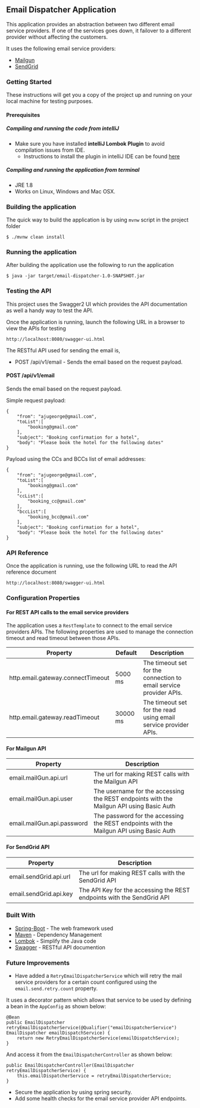 ## Email Dispatcher Application

This application provides an abstraction between two different email service providers. 
If one of the services goes down, it failover to a different provider without affecting the customers.

It uses the following email service providers:
* [Mailgun](https://www.mailgun.com/)
* [SendGrid](https://sendgrid.com/) 

### Getting Started

These instructions will get you a copy of the project up and running on your local machine for testing purposes.

#### Prerequisites

##### Compiling and running the code from intelliJ

* Make sure you have installed **intelliJ Lombok Plugin** to avoid compilation issues from IDE.
    - Instructions to install the plugin in intelliJ IDE can be found [here](https://projectlombok.org/setup/intellij)

##### Compiling and running the application from terminal

* JRE 1.8
* Works on Linux, Windows and Mac OSX.

### Building the application

The quick way to build the application is by using `mvnw` script in the project folder

```
$ ./mvnw clean install
```

### Running the application

After building the application use the following to run the application
```
$ java -jar target/email-dispatcher-1.0-SNAPSHOT.jar
```

### Testing the API

This project uses the Swagger2 UI which provides the API documentation as well a handy way to test the API.

Once the application is running, launch the following URL in a browser to view the APIs for testing

```
http://localhost:8080/swagger-ui.html
```

The RESTful API used for sending the email is,

* POST /api/v1/email - Sends the email based on the request payload.

#### POST /api/v1/email

Sends the email based on the request payload.

Simple request payload:
```
{
    "from": "ajugeorge@gmail.com",
    "toList":[
        "booking@gmail.com"
    ],
    "subject": "Booking confirmation for a hotel",
    "body": "Please book the hotel for the following dates"
}
```

Payload using the CCs and BCCs list of email addresses:

```
{
    "from": "ajugeorge@gmail.com",
    "toList":[
        "booking@gmail.com"
    ],
    "ccList":[
        "booking_cc@gmail.com"
    ],
    "bccList":[
        "booking_bcc@gmail.com"
    ],
    "subject": "Booking confirmation for a hotel",
    "body": "Please book the hotel for the following dates"
}
```

### API Reference

Once the application is running, use the following URL to read the API reference document

```
http://localhost:8080/swagger-ui.html
```

### Configuration Properties

#### For REST API calls to the email service providers
The application uses a `RestTemplate` to connect to the email service providers APIs. 
The following properties are used to manage the connection timeout and read timeout between those APIs.

| Property    | Default  | Description |
|-------------|----------|-------------|
| http.email.gateway.connectTimeout | 5000 ms | The timeout set for the connection to email service provider APIs. |
| http.email.gateway.readTimeout  | 30000 ms | The timeout set for the read using email service provider APIs. |

#### For Mailgun API

| Property    | Description |
|-------------|-------------|
| email.mailGun.api.url | The url for making REST calls with the Mailgun API |
| email.mailGun.api.user | The username for the accessing the REST endpoints with the Mailgun API using Basic Auth |
| email.mailGun.api.password | The password for the accessing the REST endpoints with the Mailgun API using Basic Auth |

#### For SendGrid API

| Property    | Description |
|-------------|-------------|
| email.sendGrid.api.url | The url for making REST calls with the SendGrid API |
| email.sendGrid.api.key | The API Key for the accessing the REST endpoints with the SendGrid API |

### Built With

* [Spring-Boot](https://projects.spring.io/spring-boot/) - The web framework used
* [Maven](https://maven.apache.org/) - Dependency Management
* [Lombok](https://projectlombok.org/features/all) - Simplify the Java code
* [Swagger](https://swagger.io/docs/) - RESTful API documention

### Future Improvements

* Have added a `RetryEmailDispatcherService` which will retry the mail service providers for a certain count configured 
using the `email.send.retry.count` property.

It uses a decorator pattern which allows that service to be used by defining a bean in the `AppConfig` as shown below:
```
@Bean
public EmailDispatcher retryEmailDispatcherService(@Qualifier("emailDispatcherService") EmailDispatcher emailDispatchService) {
    return new RetryEmailDispatcherService(emailDispatchService);
}
```
And access it from the `EmailDispatcherController` as shown below:
```
public EmailDispatcherController(EmailDispatcher retryEmailDispatcherService) {
    this.emailDispatcherService = retryEmailDispatcherService;
}
```
* Secure the application by using spring security.
* Add some health checks for the email service provider API endpoints. 